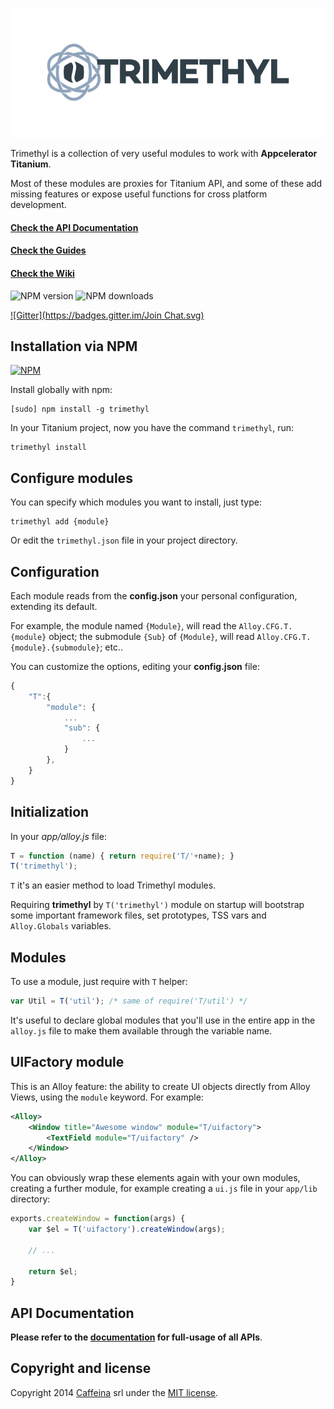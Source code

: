 ![image](logo.jpg)

Trimethyl is a collection of very useful modules to work with **Appcelerator Titanium**.

Most of these modules are proxies for Titanium API, and some of these add missing features or expose useful functions for cross platform development.

#### [Check the API Documentation](http://caffeinalab.github.io/Trimethyl/)

#### [Check the Guides](http://caffeinalab.github.io/Trimethyl/#!/guide)

#### [Check the Wiki](https://github.com/caffeinalab/trimethyl/wiki)

![NPM version](https://img.shields.io/npm/dm/trimethyl.svg)
![NPM downloads](https://img.shields.io/npm/dt/trimethyl.svg)

[![Gitter](https://badges.gitter.im/Join Chat.svg)](https://gitter.im/CaffeinaLab/Trimethyl?utm_source=badge&utm_medium=badge&utm_campaign=pr-badge&utm_content=badge)

## Installation via NPM

[![NPM](https://nodei.co/npm/trimethyl.png)](https://npmjs.org/package/trimethyl)

Install globally with npm:

```
[sudo] npm install -g trimethyl
```

In your Titanium project, now you have the command `trimethyl`, run:

```
trimethyl install
```

## Configure modules

You can specify which modules you want to install, just type:

```
trimethyl add {module}
```

Or edit the `trimethyl.json` file in your project directory.

## Configuration

Each module reads from the **config.json** your personal configuration, extending its default.

For example, the module named `{Module}`, will read the `Alloy.CFG.T.{module}` object; the submodule `{Sub}` of `{Module}`, will read `Alloy.CFG.T.{module}.{submodule}`; etc..

You can customize the options, editing your **config.json** file:

```javascript
{
	"T":{
		"module": {
			...
			"sub": {
				...
			}
		},
	}
}
```

## Initialization

In your *app/alloy.js* file:

```javascript
T = function (name) { return require('T/'+name); }
T('trimethyl');
```

`T` it's an easier method to load Trimethyl modules.

Requiring **trimethyl** by `T('trimethyl')` module on startup will bootstrap some important framework files, set prototypes, TSS vars and `Alloy.Globals` variables.

## Modules

To use a module, just require with `T` helper:

```javascript
var Util = T('util'); /* same of require('T/util') */
```

It's useful to declare global modules that you'll use in the entire app in the `alloy.js` file to make them available through the variable name.

## UIFactory module

This is an Alloy feature: the ability to create UI objects directly from Alloy Views, using the `module` keyword. For example:

```xml
<Alloy>
	<Window title="Awesome window" module="T/uifactory">
		<TextField module="T/uifactory" />
	</Window>
</Alloy>
```

You can obviously wrap these elements again with your own modules, creating a further module, for example creating a `ui.js` file in your `app/lib` directory:

```js
exports.createWindow = function(args) {
	var $el = T('uifactory').createWindow(args);

	// ...

	return $el;
}
```

## API Documentation

**Please refer to the [documentation](http://caffeinalab.github.io/Trimethyl/) for full-usage of all APIs**.

## Copyright and license

Copyright 2014 [Caffeina](http://caffeina.co) srl under the [MIT license](LICENSE).
